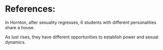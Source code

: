 # References:


In Hornton, after sexuality regresses, 6 students with different personalities share a house.

As lust rises, they have different opportunities to establish power and sexual dynamics.
